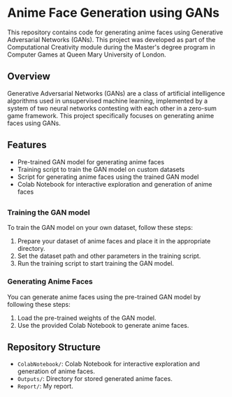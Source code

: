 # Anime Face Generation using GANs

This repository contains code for generating anime faces using Generative Adversarial Networks (GANs). This project was developed as part of the Computational Creativity module during the Master's degree program in Computer Games at Queen Mary University of London.

## Overview

Generative Adversarial Networks (GANs) are a class of artificial intelligence algorithms used in unsupervised machine learning, implemented by a system of two neural networks contesting with each other in a zero-sum game framework. This project specifically focuses on generating anime faces using GANs.

## Features

- Pre-trained GAN model for generating anime faces
- Training script to train the GAN model on custom datasets
- Script for generating anime faces using the trained GAN model
- Colab Notebook for interactive exploration and generation of anime faces

## 

### Training the GAN model

To train the GAN model on your own dataset, follow these steps:
1. Prepare your dataset of anime faces and place it in the appropriate directory.
2. Set the dataset path and other parameters in the training script.
3. Run the training script to start training the GAN model.

### Generating Anime Faces

You can generate anime faces using the pre-trained GAN model by following these steps:
1. Load the pre-trained weights of the GAN model.
2. Use the provided Colab Notebook to generate anime faces.

## Repository Structure

- `ColabNotebook/`: Colab Notebook for interactive exploration and generation of anime faces.
- `Outputs/`: Directory for stored generated anime faces.
- `Report/`: My report.
